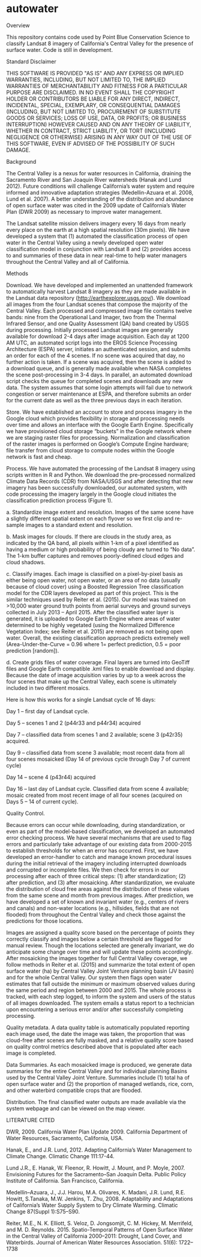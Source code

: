 # autowater

Overview

This repository contains code used by Point Blue Conservation Science to classify Landsat 8 imagery of California's Central Valley for the presence of surface water.  Code is still in development.

Standard Disclaimer

THIS SOFTWARE IS PROVIDED "AS IS" AND ANY EXPRESS OR IMPLIED WARRANTIES, INCLUDING, BUT NOT LIMITED TO, THE IMPLIED WARRANTIES OF MERCHANTABILITY AND FITNESS FOR A PARTICULAR PURPOSE ARE DISCLAIMED. IN NO EVENT SHALL THE COPYRIGHT HOLDER OR CONTRIBUTORS BE LIABLE FOR ANY DIRECT, INDIRECT, INCIDENTAL, SPECIAL, EXEMPLARY, OR CONSEQUENTIAL DAMAGES (INCLUDING, BUT NOT LIMITED TO, PROCUREMENT OF SUBSTITUTE GOODS OR SERVICES; LOSS OF USE, DATA, OR PROFITS; OR BUSINESS INTERRUPTION) HOWEVER CAUSED AND ON ANY THEORY OF LIABILITY, WHETHER IN CONTRACT, STRICT LIABILITY, OR TORT (INCLUDING NEGLIGENCE OR OTHERWISE) ARISING IN ANY WAY OUT OF THE USE OF THIS SOFTWARE, EVEN IF ADVISED OF THE POSSIBILITY OF SUCH DAMAGE.

Background

The Central Valley is a nexus for water resources in California, draining the Sacramento River and San Joaquin River watersheds (Hanak and Lund 2012). Future conditions will challenge California’s water system and require informed and innovative adaptation strategies (Medellin-Azuara et al. 2008, Lund et al. 2007). A better understanding of the distribution and abundance of open surface water was cited in the 2009 update of California’s Water Plan (DWR 2009) as necessary to improve water management.

The Landsat satellite mission delivers imagery every 16 days from nearly every place on the earth at a high spatial resolution (30m pixels). We have developed a system that (1) automated the classification process of open water in the Central Valley using a newly developed open water classification model in conjunction with Landsat 8 and (2) provides access to and summaries of these data in near real-time to help water managers throughout the Central Valley and all of California.

Methods

   Download. We have developed and implemented an unattended framework to automatically harvest Landsat 8 imagery as they are made available in the Landsat data repository (http://earthexplorer.usgs.gov/). We download all images from the four Landsat scenes that compose the majority of the Central Valley. Each processed and compressed image file contains twelve bands: nine from the Operational Land Imager, two from the Thermal Infrared Sensor, and one Quality Assessment (QA) band created by USGS during processing. Initially processed Landsat images are generally available for download 2-4 days after image acquisition. Each day at 1200 AM UTC, an automated script logs into the EROS Science Processing Architecture (ESPA) server, initiates an authenticated session, and submits an order for each of the 4 scenes. If no scene was acquired that day, no further action is taken. If a scene was acquired, then the scene is added to a download queue, and is generally made available when NASA completes the scene post-processing in 3-4 days. In parallel, an automated download script checks the queue for completed scenes and downloads any new data. The system assumes that some login attempts will fail due to network congestion or server maintenance at ESPA, and therefore submits an order for the current date as well as the three previous days in each iteration.
   
Store. We have established an account to store and process imagery in the Google cloud which provides flexibility in storage and processing needs over time and allows an interface with the Google Earth Engine. Specifically we have provisioned cloud storage “buckets” in the Google network where we are staging raster files for processing. Normalization and classification of the raster images is performed on Google’s Compute Engine hardware; file transfer from cloud storage to compute nodes within the Google network is fast and cheap.

Process. We have automated the processing of the Landsat 8 imagery using scripts written in R and Python. We download the pre-processed normalized Climate Data Records (CDR) from NASA/USGS and after detecting that new imagery has been successfully downloaded, our automated system, with code processing the imagery largely in the Google cloud initiates the classification prediction process (Figure 1).

a. Standardize image extent and resolution. Images of the same scene have a slightly different spatial extent on each flyover so we first clip and re-sample images to a standard extent and resolution.

b. Mask images for clouds. If there are clouds in the study area, as indicated by the QA band, all pixels within 1-km of a pixel identified as having a medium or high probability of being cloudy are turned to “No data”. The 1-km buffer captures and removes poorly-defined cloud edges and cloud shadows.

c. Classify images. Each image is classified on a pixel-by-pixel basis as either being open water, not open water, or an area of no data (usually because of cloud cover) using a Boosted Regression Tree classification model for the CDR layers developed as part of this project. This is the similar techniques used by Reiter et al. (2015). Our model was trained on >10,000 water ground truth points from aerial surveys and ground surveys collected in July 2013 – April 2015. After the classified water layer is generated, it is uploaded to Google Earth Engine where areas of water determined to be highly vegetated (using the Normalized Difference Vegetation Index; see Reiter et al. 2015) are removed as not being open water. Overall, the existing classification approach predicts extremely well (Area-Under-the-Curve = 0.96 where 1= perfect prediction, 0.5 = poor prediction [random]).

d. Create grids files of water coverage. Final layers are turned into GeoTiff files and Google Earth compatible .kml files to enable download and display. Because the date of image acquisition varies by up to a week across the four scenes that make up the Central Valley, each scene is ultimately included in two different mosaics.

Here is how this works for a single Landsat cycle of 16 days:

Day 1 – first day of Landsat cycle.
   
Day 5 – scenes 1 and 2 (p44r33 and p44r34) acquired
   
Day 7 – classified data from scenes 1 and 2 available; scene 3 (p42r35) acquired.
   
Day 9 – classified data from scene 3 available; most recent data from all four scenes mosaicked (Day 14 of previous cycle through Day 7 of current cycle)
   
Day 14 – scene 4 (p43r44) acquired
   
Day 16 – last day of Landsat cycle. Classified data from scene 4 available; mosaic created from most recent image of all four scenes (acquired on Days 5 – 14 of current cycle).
   
Quality Control.
    
Because errors can occur while downloading, during standardization, or even as part of the model-based classification, we developed an automated error checking process. We have several mechanisms that are used to flag errors and particularly take advantage of our existing data from 2000-2015 to establish thresholds for when an error has occurred. First, we have developed an error-handler to catch and manage known procedural issues during the initial retrieval of the imagery including interrupted downloads and corrupted or incomplete files. We then check for errors in our processing after each of three critical steps: (1) after standardization; (2) after prediction, and (3) after mosaicking. After standardization, we evaluate the distribution of cloud free areas against the distribution of these values from the same scene and month from previous images. After prediction, we have developed a set of known and invariant water (e.g., centers of rivers and canals) and non-water locations (e.g., hillsides, fields that are not flooded) from throughout the Central Valley and check those against the predictions for those locations. 
    
Images are assigned a quality score based on the percentage of points they correctly classify and images below a certain threshold are flagged for manual review. Though the locations selected are generally invariant, we do anticipate some change over time and will update these points accordingly. After mosaicking the images together for full Central Valley coverage, we follow methods in Reiter et al. (2015) and summarize the total extent of open surface water (ha) by Central Valley Joint Venture planning basin (JV basin) and for the whole Central Valley. Our system then flags open water estimates that fall outside the minimum or maximum observed values during the same period and region between 2000 and 2015. The whole process is tracked, with each step logged, to inform the system and users of the status of all images downloaded. The system emails a status report to a technician upon encountering a serious error and/or after successfully completing processing.
    
Quality metadata. A data quality table is automatically populated reporting each image used, the date the image was taken, the proportion that was cloud-free after scenes are fully masked, and a relative quality score based on quality control metrics described above that is populated after each image is completed.
    
Data Summaries. As each mosaicked image is produced, we generate data summaries for the entire Central Valley and for individual planning Basins used by the Central Valley Joint Venture. Summaries include (1) total ha of open surface water and (2) the proportion of managed wetlands, rice, corn, and other waterbird compatible crops that are flooded.
    
Distribution. The final classified water outputs are made available via the system webpage and can be viewed on the map viewer. 

LITERATURE CITED

DWR, 2009. California Water Plan Update 2009. California Department of Water Resources, Sacramento, California, USA.

Hanak, E., and J.R. Lund, 2012. Adapting California’s Water Management to Climate Change. Climatic Change 111:17-44.

Lund J.R., E. Hanak, W. Fleenor, R. Howitt, J. Mount, and P. Moyle, 2007. Envisioning Futures for the Sacramento–San Joaquin Delta. Public Policy Institute of California. San Francisco, California.

Medellín–Azuara, J., J.J. Harou, M.A. Olivares, K. Madani, J.R. Lund, R.E. Howitt, S.Tanaka, M.W. Jenkins, T. Zhu, 2008. Adaptability and Adaptations of California’s Water Supply System to Dry Climate Warming. Climatic Change 87(Suppl 1):S75–S90.

Reiter, M.E., N. K. Elliott, S. Veloz, D. Jongsomjit, C. M. Hickey, M. Merrifeld, and M. D. Reynolds. 2015. Spatio-Temporal Patterns of Open Surface Water in the Central Valley of California 2000–2011: Drought, Land Cover, and Waterbirds. Journal of American Water Resources Association. 51(6): 1722–1738
